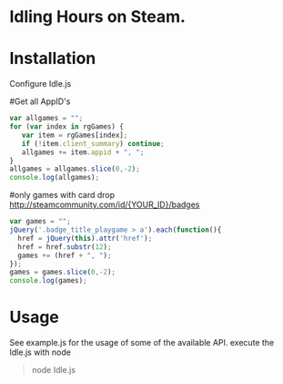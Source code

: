 # Idling Hours on Steam.

# Installation
Configure Idle.js

#Get all AppID's 
```javascript
var allgames = "";
for (var index in rgGames) {
   var item = rgGames[index];
   if (!item.client_summary) continue;
   allgames += item.appid + ", ";
}
allgames = allgames.slice(0,-2);
console.log(allgames);
```

#only games with card drop
http://steamcommunity.com/id/{YOUR_ID}/badges
```javascript
var games = "";
jQuery('.badge_title_playgame > a').each(function(){
  href = jQuery(this).attr('href');
  href = href.substr(12);
  games += (href + ", ");
});
games = games.slice(0,-2);
console.log(games);
```

# Usage
See example.js for the usage of some of the available API.
execute the Idle.js with node
> node Idle.js


